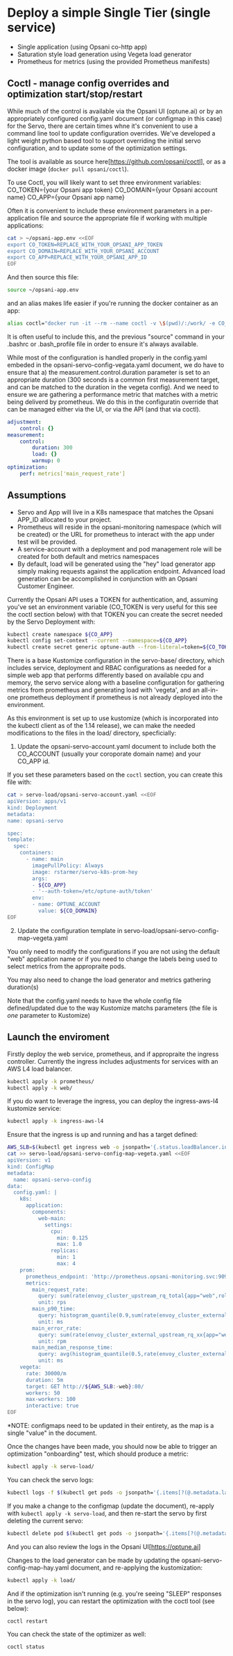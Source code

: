 # Deploy a simple Single Tier (single service)

* Single application (using Opsani co-http app)
* Saturation style load generation using Vegeta load generator
* Prometheus for metrics (using the provided Prometheus manifests)

## Coctl - manage config overrides and optimization start/stop/restart

While much of the control is available via the Opsani UI (optune.ai) or by an appropriately configured config.yaml document (or configmap in this case) for the Servo, there are certain times whne it's convenient to use a command line tool to update configuration overrides. We've developed a light weight python based tool to support overriding the initial servo configuration, and to update some
of the optimization settings.

The tool is available as source here[https://github.com/opsani/coctl], or as a docker image (`docker pull opsani/coctl`).

To use Coctl, you will likely want to set three environment variables:
  CO_TOKEN={your Opsani app token}
  CO_DOMAIN={your Opsani account name}
  CO_APP={your Opsani app name}

Often it is convenient to include these environment parameters in a per-application file and source the appropriate file if working with multiple applications:

```bash
cat > ~/opsani-app.env <<EOF
export CO_TOKEN=REPLACE_WITH_YOUR_OPSANI_APP_TOKEN
export CO_DOMAIN=REPLACE_WITH_YOUR_OPSANI_ACCOUNT
export CO_APP=REPLACE_WITH_YOUR_OPSANI_APP_ID
EOF
```

And then source this file:

```bash
source ~/opsani-app.env
```

and an alias makes life easier if you're running the docker container as an app:

```bash
alias coctl="docker run -it --rm --name coctl -v \$(pwd)/:/work/ -e CO_TOKEN=\$CO_TOKEN -e CO_DOMAIN=\$CO_DOMAIN -e CO_APP=\$CO_APP opsani/coctl:latest "
```

It is often useful to include this, and the previous "source" command in your .bashrc or .bash_profile file in order to ensure it's always available.

While most of the configuration is handled properly in the config.yaml embeded in the opsani-servo-config-vegata.yaml document, we do have to ensure that a) the measurement.control.duration parameter is set to an appropriate duration (300 seconds is a common first measurement target, and can be matched to the duration in the vegeta config).  And we need to ensure we are gathering a performance metric that matches with a metric being deliverd by prometheus.  We do this in the configuratin override that can be managed either via the UI, or via the API (and that via coctl).

```yaml
adjustment:
    control: {}
measurement:
    control:
        duration: 300
        load: {}
        warmup: 0
optimization:
    perf: metrics['main_request_rate']
```

## Assumptions

* Servo and App will live in a K8s namespace that matches the Opsani APP_ID allocated to your project.
* Prometheus will reside in the opsani-monitoring namespace (which will be created) or the URL for prometheus to interact with the app under test will be provided.
* A service-account with a deployment and pod management role will be created for both default and metrics namespaces
* By default, load will be generated using the "hey" load generator app simply making requests against the application endpoint.  Advanced load generation can be accomplished in conjunction with an Opsani Customer Engineer.

Currently the Opsani API uses a TOKEN for authentication, and, assuming you've set an environment variable (CO_TOKEN is very useful for this see the coctl section below) with that TOKEN you can create the secret needed by the Servo Deployment with:

```bash
kubectl create namespace ${CO_APP}
kubectl config set-context --current --namespace=${CO_APP}
kubectl create secret generic optune-auth --from-literal=token=${CO_TOKEN}
```

There is a base Kustomize configuration in the servo-base/ directory, which includes service, deployment and RBAC configurations as needed for a simple web app that performs differently based on available cpu and memory, the servo service along with a baseline configuration for gathering metrics from prometheus and generating load with 'vegeta', and an all-in-one prometheus deployment if prometheus is not already deployed into the environment.

As this environment is set up to use kustomize (which is incorporated into the kubectl client as of the 1.14 release), we can make the needed modifications to the files in the load/ directory, specficially:

1. Update the opsani-servo-account.yaml document to include both the CO_ACCOUNT (usually your coroporate domain name) and your CO_APP id.

  If you set these parameters based on the `coctl` section, you can create this file with:

  ```bash
cat > servo-load/opsani-servo-account.yaml <<EOF
apiVersion: apps/v1
kind: Deployment
metadata:
  name: opsani-servo

spec:
  template:
    spec:
      containers:
        - name: main
          imagePullPolicy: Always
          image: rstarmer/servo-k8s-prom-hey
          args:
          - ${CO_APP}
          - '--auth-token=/etc/optune-auth/token'
          env:
          - name: OPTUNE_ACCOUNT
            value: ${CO_DOMAIN}
EOF
  ```

2. Update the configuration template in servo-load/opsani-servo-config-map-vegeta.yaml

  You only need to modify the configurations if you are not using the default "web" application name or if you need to change the labels being used to select metrics from the appropraite pods.

  You may also need to change the load generator and metrics gathering duration(s)

  Note that the config.yaml needs to have the whole config file defined/updated due to the way Kustomize matchs parameters (the file is _one_ parameter to Kustomize)

## Launch the enviroment

Firstly deploy the web service, prometheus, and if appropraite the ingress controller.  Currently the ingress includes adjustments for services with an AWS L4 load balancer.

```bash
kubectl apply -k prometheus/
kubectl apply -k web/
```

If you do want to leverage the ingress, you can deploy the ingress-aws-l4 kustomize service:

```bash
kubectl apply -k ingress-aws-l4
```

Ensure that the ingress is up and running and has a target defined:

```bash
AWS_SLB=$(kubectl get ingress web -o jsonpath='{.status.loadBalancer.ingress[0]}')
cat >> servo-load/opsani-servo-config-map-vegeta.yaml <<EOF
apiVersion: v1
kind: ConfigMap
metadata:
  name: opsani-servo-config
data:
  config.yaml: |
    k8s:
      application:
        components:
          web-main:
            settings:
              cpu:
                min: 0.125
                max: 1.0
              replicas:
                min: 1
                max: 4
    prom:
      prometheus_endpoint: 'http://prometheus.opsani-monitoring.svc:9090'
      metrics:
        main_request_rate:
          query: sum(rate(envoy_cluster_upstream_rq_total{app="web",role="main"}[1m]))
          unit: rps
        main_p90_time:
          query: histogram_quantile(0.9,sum(rate(envoy_cluster_external_upstream_rq_time_bucket{app="web",role="main"}[1m])) by (envoy_cluster_name, le))
          unit: ms
        main_error_rate:
          query: sum(rate(envoy_cluster_external_upstream_rq_xx{app="web",envoy_response_code_class!="2",role="main"}[1m]))
          unit: rpm
        main_median_response_time:
          query: avg(histogram_quantile(0.5,rate(envoy_cluster_external_upstream_rq_time_bucket{app="web",role="main"}[1m])))
          unit: ms
    vegeta:
      rate: 30000/m
      duration: 5m
      target: GET http://${AWS_SLB:-web}:80/
      workers: 50
      max-workers: 100
      interactive: true
EOF
```

*NOTE: configmaps need to be updated in their entirety, as the map is a single "value" in the document.

Once the changes have been made, you should now be able to trigger an optimization "onboarding" test, which should produce a metric:

```bash
kubectl apply -k servo-load/
```

You can check the servo logs:

```bash
kubectl logs -f $(kubectl get pods -o jsonpath='{.items[?(@.metadata.labels.comp=="opsani-servo")].metadata.name}')
```

If you make a change to the configmap (update the document), re-apply with `kubectl apply -k servo-load`, and then re-start the servo by first deleting the current servo:

```bash
kubectl delete pod $(kubectl get pods -o jsonpath='{.items[?(@.metadata.labels.comp=="opsani-servo")].metadata.name}')
```

And you can also review the logs in the Opsani UI[<https://optune.ai>]

Changes to the load generator can be made by updating the opsani-servo-config-map-hay.yaml document, and re-applying the kustomization:

```bash
kubectl apply -k load/
```

And if the optimization isn't running (e.g. you're seeing "SLEEP" responses in the servo log), you can restart the optimization with the coctl tool (see below):

```bash
coctl restart
```

You can check the state of the optimizer as well:

```bash
coctl status
```
